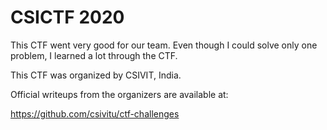 # CSICTF 2020

This CTF went very good for our team. Even though I could solve only one problem, I learned a lot through the CTF.


This CTF was organized by CSIVIT, India.

Official writeups from the organizers are available at:

https://github.com/csivitu/ctf-challenges

